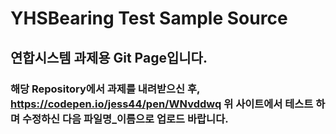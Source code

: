 # YHSBearing Test Sample Source
## 연합시스템 과제용 Git Page입니다.
### 해당 Repository에서 과제를 내려받으신 후, https://codepen.io/jess44/pen/WNvddwq 위 사이트에서 테스트 하며 수정하신 다음 파일명_이름으로 업로드 바랍니다.
